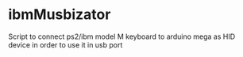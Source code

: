 # ibmMusbizator
Script to connect ps2/ibm model M keyboard to arduino mega as HID device in order to use it in usb port 
